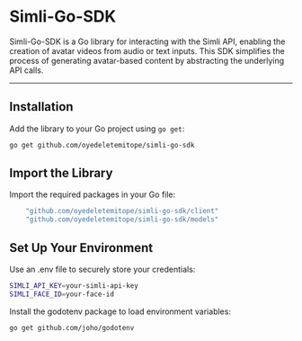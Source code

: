 # Simli-Go-SDK

Simli-Go-SDK is a Go library for interacting with the Simli API, enabling the creation of avatar videos from audio or text inputs. This SDK simplifies the process of generating avatar-based content by abstracting the underlying API calls.

---

## **Installation**

Add the library to your Go project using `go get`:
```bash
go get github.com/oyedeletemitope/simli-go-sdk
```

## **Import the Library**
Import the required packages in your Go file:

```go
    "github.com/oyedeletemitope/simli-go-sdk/client"
    "github.com/oyedeletemitope/simli-go-sdk/models"
```
## **Set Up Your Environment**
Use an .env file to securely store your credentials:

```bash
SIMLI_API_KEY=your-simli-api-key
SIMLI_FACE_ID=your-face-id
```

Install the godotenv package to load environment variables:

```bash
go get github.com/joho/godotenv
```
